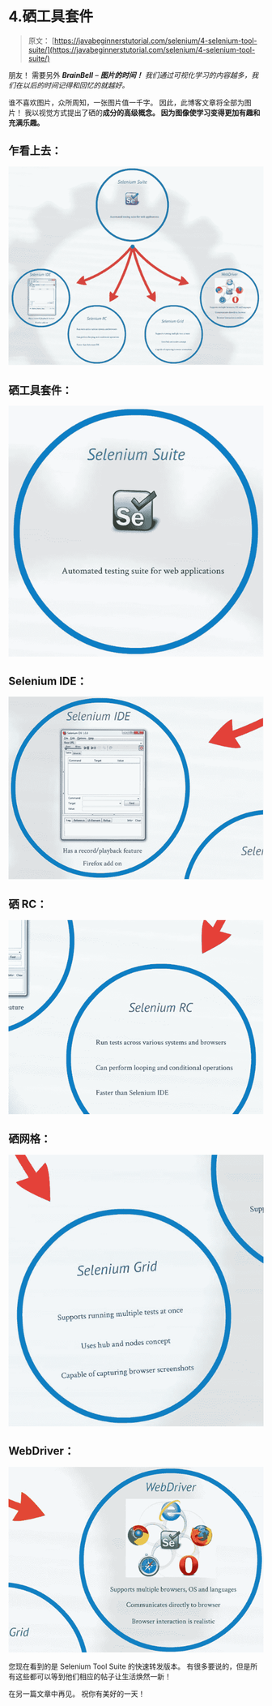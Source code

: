 # 4.硒工具套件

> 原文： [https://javabeginnerstutorial.com/selenium/4-selenium-tool-suite/](https://javabeginnerstutorial.com/selenium/4-selenium-tool-suite/)

朋友！ 需要另外 ***BrainBell*** *– **图片的时间！** 我们通过可视化学习的内容越多，我们在以后的时间记得和回忆的就越好。*

谁不喜欢图片，众所周知，一张图片值一千字。 因此，此博客文章将全部为图片！ 我以视觉方式提出了硒的**成分的高级概念。 因为图像使学习变得更加有趣和充满乐趣。**

## 乍看上去：

![Tool Suite](img/8e286186b65b419bbdc1fe0cdff8be9e.png)

## 硒工具套件：

![Selenium Tool Suite](img/34d16ae3d7b6d041d142c13fd26c34f2.png)

## Selenium IDE：

![Selenium IDE](img/0c6448622aca188620682d4dc8601a17.png)

## 硒 RC：

![Selenium RC](img/c90e69316462ea684972dd173f0768e2.png)

## 硒网格：

![Selenium Grid](img/6ad56196c67b0aa1e4fef1ee097947b5.png)

## WebDriver：

![WebDriver](img/64b7c246e4a1c08c0a4822b11de89a6a.png)

您现在看到的是 Selenium Tool Suite 的快速转发版本。 有很多要说的，但是所有这些都可以等到他们相应的帖子让生活焕然一新！

在另一篇文章中再见。 祝你有美好的一天！

